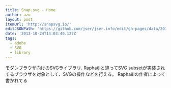 ```yaml
---
title: Snap.svg - Home
author: azu
layout: post
itemUrl: 'http://snapsvg.io/'
editJSONPath: 'https://github.com/jser/jser.info/edit/gh-pages/data/2013/10/index.json'
date: '2013-10-24T14:03:40.127Z'
tags:
  - adobe
  - SVG
  - library
---
```

モダンブラウザ向けのSVGライブラリ.
Raphaëlと違ってSVG subsetが実装されてるブラウザを対象として、SVGの操作などを行える。
Raphaëlの作者によって書かれてる
